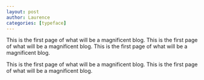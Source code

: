 ```yaml
---
layout: post
author: Laurence
categories: [typeface]
---
```

This is the first page of what will be a magnificent blog. This is the first page of what will be a magnificent blog. This is the first page of what will be a magnificent blog.

This is the first page of what will be a magnificent blog. This is the first page of what will be a magnificent blog.
